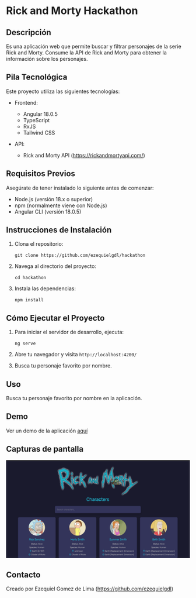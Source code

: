 # Rick and Morty Hackathon

## Descripción
Es una aplicación web que permite buscar y filtrar personajes de la serie Rick and Morty.
Consume la API de Rick and Morty para obtener la información sobre los personajes.

## Pila Tecnológica
Este proyecto utiliza las siguientes tecnologías:

- Frontend:
  - Angular 18.0.5
  - TypeScript
  - RxJS
  - Tailwind CSS

- API:
  - Rick and Morty API (https://rickandmortyapi.com/)

## Requisitos Previos
Asegúrate de tener instalado lo siguiente antes de comenzar:

- Node.js (versión 18.x o superior)
- npm (normalmente viene con Node.js)
- Angular CLI (versión 18.0.5)

## Instrucciones de Instalación

1. Clona el repositorio:
   ```
   git clone https://github.com/ezequielgdl/hackathon
   ```

2. Navega al directorio del proyecto:
   ```
   cd hackathon
   ```

3. Instala las dependencias:
   ```
   npm install
   ```

## Cómo Ejecutar el Proyecto

1. Para iniciar el servidor de desarrollo, ejecuta:
   ```
   ng serve
   ```

2. Abre tu navegador y visita `http://localhost:4200/`

3. Busca tu personaje favorito por nombre.

## Uso
Busca tu personaje favorito por nombre en la aplicación.

## Demo

Ver un demo de la aplicación [aquí](https://hackathon-theta-wheat.vercel.app/)

## Capturas de pantalla

![Captura de pantalla de la aplicación](/public/screenshot.png)

## Contacto

Creado por Ezequiel Gomez de Lima (https://github.com/ezequielgdl)